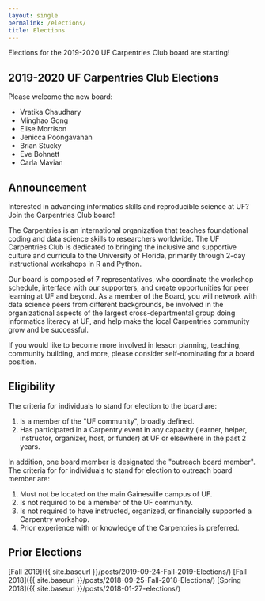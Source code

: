 ```yaml
---
layout: single
permalink: /elections/
title: Elections
---
```


Elections for the 2019-2020 UF Carpentries Club board are starting!

## 2019-2020 UF Carpentries Club Elections

Please welcome the new board:

* Vratika Chaudhary 
* Minghao Gong 
* Elise Morrison 
* Jenicca Poongavanan 
* Brian Stucky 
* Eve Bohnett 
* Carla Mavian

## Announcement

Interested in advancing informatics skills and reproducible science at UF? Join the Carpentries Club board!

The Carpentries is an international organization that teaches foundational coding and data science skills to researchers worldwide. The UF Carpentries Club is dedicated to bringing the inclusive and supportive culture and curricula to the University of Florida, primarily through 2-day instructional workshops in R and Python.

Our board is composed of 7 representatives, who coordinate the workshop schedule, interface with our supporters, and create opportunities for peer learning at UF and beyond. As a member of the Board, you will network with data science peers from different backgrounds, be involved in the organizational aspects of the largest cross-departmental group doing informatics literacy at UF, and help make the local Carpentries community grow and be successful.

If you would like to become more involved in lesson planning, teaching, community building, and more, please consider self-nominating for a board position.

## Eligibility

The criteria for individuals to stand for election to the board are:

1. Is a member of the "UF community", broadly defined.
2. Has participated in a Carpentry event in any capacity (learner, helper, instructor, organizer, host, or funder) at UF or elsewhere in the past 2 years.

In addition, one board member is designated the "outreach board member". The criteria for for individuals to stand for election to outreach board member are:

1. Must not be located on the main Gainesville campus of UF.
2. Is not required to be a member of the UF community.
3. Is not required to have instructed, organized, or financially supported a Carpentry workshop.
4. Prior experience with or knowledge of the Carpentries is preferred.

## Prior Elections

[Fall 2019]({{ site.baseurl }}/posts/2019-09-24-Fall-2019-Elections/)
[Fall 2018]({{ site.baseurl }}/posts/2018-09-25-Fall-2018-Elections/)
[Spring 2018]({{ site.baseurl }}/posts/2018-01-27-elections/)